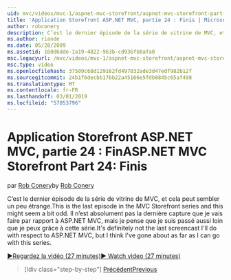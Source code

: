 ```yaml
---
uid: mvc/videos/mvc-1/aspnet-mvc-storefront/aspnet-mvc-storefront-part-24-finis
title: 'Application Storefront ASP.NET MVC, partie 24 : Finis | Microsoft Docs'
author: robconery
description: C’est le dernier épisode de la série de vitrine de MVC, et cela peut sembler un peu étrange. Il n’est absolument pas la dernière capture que je fais en ce qui concerne ASP.NET...
ms.author: riande
ms.date: 05/28/2009
ms.assetid: 160d6dde-1a19-4822-963b-cd936fb8afa0
msc.legacyurl: /mvc/videos/mvc-1/aspnet-mvc-storefront/aspnet-mvc-storefront-part-24-finis
msc.type: video
ms.openlocfilehash: 37509c68d129162fd497032ade3d47edf982b12f
ms.sourcegitcommit: 24b1f6decbb17bb22a45166e5fdb0845c65af498
ms.translationtype: MT
ms.contentlocale: fr-FR
ms.lasthandoff: 03/01/2019
ms.locfileid: "57053796"
---
```

<a name="aspnet-mvc-storefront-part-24-finis"></a><span data-ttu-id="6352a-104">Application Storefront ASP.NET MVC, partie 24 : Fin</span><span class="sxs-lookup"><span data-stu-id="6352a-104">ASP.NET MVC Storefront Part 24: Finis</span></span>
====================
<span data-ttu-id="6352a-105">par [Rob Conery](https://github.com/robconery)</span><span class="sxs-lookup"><span data-stu-id="6352a-105">by [Rob Conery](https://github.com/robconery)</span></span>

<span data-ttu-id="6352a-106">C’est le dernier épisode de la série de vitrine de MVC, et cela peut sembler un peu étrange.</span><span class="sxs-lookup"><span data-stu-id="6352a-106">This is the last episode in the MVC Storefront series and this might seem a bit odd.</span></span> <span data-ttu-id="6352a-107">Il n’est absolument pas la dernière capture que je vais faire par rapport à ASP.NET MVC, mais je pense que je suis passé aussi loin que je peux grâce à cette série.</span><span class="sxs-lookup"><span data-stu-id="6352a-107">It's definitely not the last screencast I'll do with respect to ASP.NET MVC, but I think I've gone about as far as I can go with this series.</span></span>

[<span data-ttu-id="6352a-108">&#9654;Regardez la vidéo (27 minutes)</span><span class="sxs-lookup"><span data-stu-id="6352a-108">&#9654; Watch video (27 minutes)</span></span>](https://channel9.msdn.com/Blogs/ASP-NET-Site-Videos/aspnet-mvc-storefront-part-24-finis)

> [!div class="step-by-step"]
> [<span data-ttu-id="6352a-109">Précédent</span><span class="sxs-lookup"><span data-stu-id="6352a-109">Previous</span></span>](aspnet-mvc-storefront-part-23-getting-started-with-domain-driven-design.md)
